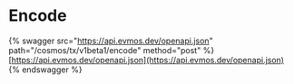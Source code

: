 # Encode

{% swagger src="https://api.evmos.dev/openapi.json" path="/cosmos/tx/v1beta1/encode" method="post" %}
[https://api.evmos.dev/openapi.json](https://api.evmos.dev/openapi.json)
{% endswagger %}
